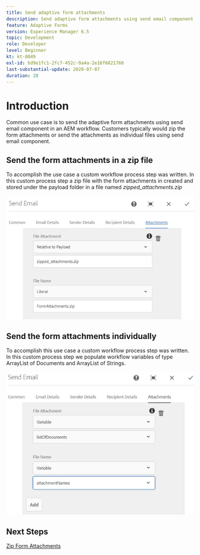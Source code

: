 ```yaml
---
title: Send adaptive form attachments
description: Send adaptive form attachments using send email component
feature: Adaptive Forms
version: Experience Manager 6.5
topic: Development
role: Developer
level: Beginner
kt: kt-8049
exl-id: bd9e1fc1-2fc7-452c-9a4a-2e16f6821760
last-substantial-update: 2020-07-07
duration: 28
---
```

# Introduction



Common use case is to send the adaptive form attachments using send email component in an AEM workflow. 
Customers typically would zip the form attachments or send the attachments as individual files using send email component.

## Send the form attachments in a zip file

To accomplish the use case a custom workflow process step was written. In this custom process step a zip file with the form attachments in created and stored under the payload folder in a file named *zipped_attachments.zip*

![send-form-attachments](assets/send-form-attachments.JPG)

## Send the form attachments individually

To accomplish this use case a custom workflow process step was written. In this custom process step we populate workflow variables of type ArrayList of Documents and ArrayList of Strings.

![send-list-of-documents](assets/send-list-of-documents.JPG)

## Next Steps

[Zip Form Attachments](./custom-process-step.md)
